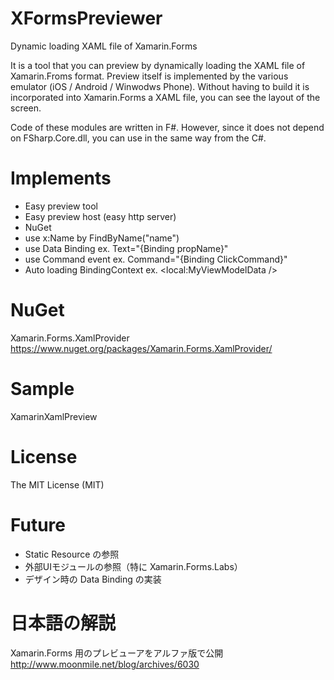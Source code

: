 XFormsPreviewer
===============
Dynamic loading XAML file of Xamarin.Forms

It is a tool that you can preview by dynamically loading the XAML file of Xamarin.Froms format.
Preview itself is implemented by the various emulator (iOS / Android / Winwodws Phone).
Without having to build it is incorporated into Xamarin.Forms a XAML file, 
you can see the layout of the screen.

Code of these modules are written in F#. 
However, since it does not depend on FSharp.Core.dll, you can use in the same way from the C#.

# Implements 

- Easy preview tool
- Easy preview host (easy http server)
- NuGet
- use x:Name by FindByName<T>("name")
- use Data Binding ex. Text="{Binding propName}"
- use Command event ex. Command="{Binding ClickCommand}"
- Auto loading BindingContext ex. <local:MyViewModelData />

# NuGet

Xamarin.Forms.XamlProvider
https://www.nuget.org/packages/Xamarin.Forms.XamlProvider/

# Sample

XamarinXamlPreview

# License

The MIT License (MIT)

# Future

- Static Resource の参照
- 外部UIモジュールの参照（特に Xamarin.Forms.Labs）
- デザイン時の Data Binding の実装

# 日本語の解説

Xamarin.Forms 用のプレビューアをアルファ版で公開 
http://www.moonmile.net/blog/archives/6030
